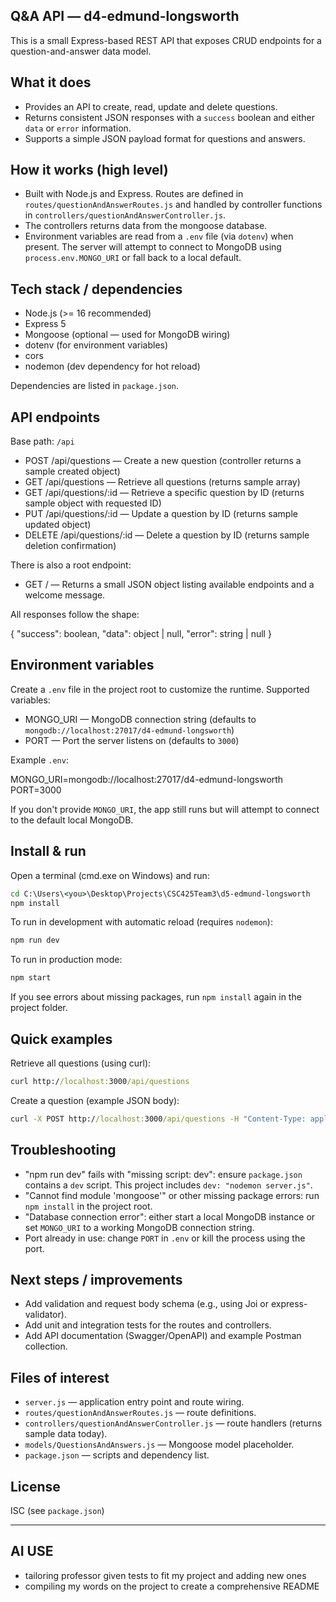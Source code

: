## Q&A API — d4-edmund-longsworth

This is a small Express-based REST API that exposes CRUD endpoints for a question-and-answer data model.

## What it does

- Provides an API to create, read, update and delete questions.
- Returns consistent JSON responses with a `success` boolean and either `data` or `error` information.
- Supports a simple JSON payload format for questions and answers.

## How it works (high level)

- Built with Node.js and Express. Routes are defined in `routes/questionAndAnswerRoutes.js` and handled by controller functions in `controllers/questionAndAnswerController.js`.
- The controllers returns data from the mongoose database.
- Environment variables are read from a `.env` file (via `dotenv`) when present. The server will attempt to connect to MongoDB using `process.env.MONGO_URI` or fall back to a local default.

## Tech stack / dependencies

- Node.js (>= 16 recommended)
- Express 5
- Mongoose (optional — used for MongoDB wiring)
- dotenv (for environment variables)
- cors
- nodemon (dev dependency for hot reload)

Dependencies are listed in `package.json`.

## API endpoints

Base path: `/api`

- POST /api/questions — Create a new question (controller returns a sample created object)
- GET /api/questions — Retrieve all questions (returns sample array)
- GET /api/questions/:id — Retrieve a specific question by ID (returns sample object with requested ID)
- PUT /api/questions/:id — Update a question by ID (returns sample updated object)
- DELETE /api/questions/:id — Delete a question by ID (returns sample deletion confirmation)

There is also a root endpoint:

- GET / — Returns a small JSON object listing available endpoints and a welcome message.

All responses follow the shape:

{
	"success": boolean,
	"data": object | null,
	"error": string | null
}

## Environment variables

Create a `.env` file in the project root to customize the runtime. Supported variables:

- MONGO_URI — MongoDB connection string (defaults to `mongodb://localhost:27017/d4-edmund-longsworth`)
- PORT — Port the server listens on (defaults to `3000`)

Example `.env`:

MONGO_URI=mongodb://localhost:27017/d4-edmund-longsworth
PORT=3000

If you don't provide `MONGO_URI`, the app still runs but will attempt to connect to the default local MongoDB.

## Install & run

Open a terminal (cmd.exe on Windows) and run:

```cmd
cd C:\Users\<you>\Desktop\Projects\CSC425Team3\d5-edmund-longsworth
npm install
```

To run in development with automatic reload (requires `nodemon`):

```cmd
npm run dev
```

To run in production mode:

```cmd
npm start
```

If you see errors about missing packages, run `npm install` again in the project folder.

## Quick examples

Retrieve all questions (using curl):

```cmd
curl http://localhost:3000/api/questions
```

Create a question (example JSON body):

```cmd
curl -X POST http://localhost:3000/api/questions -H "Content-Type: application/json" -d "{\"author\":\"Alice\",\"text\":\"What is the API?\"}"
```

## Troubleshooting

- "npm run dev" fails with "missing script: dev": ensure `package.json` contains a `dev` script. This project includes `dev: "nodemon server.js"`.
- "Cannot find module 'mongoose'" or other missing package errors: run `npm install` in the project root.
- "Database connection error": either start a local MongoDB instance or set `MONGO_URI` to a working MongoDB connection string.
- Port already in use: change `PORT` in `.env` or kill the process using the port.

## Next steps / improvements

- Add validation and request body schema (e.g., using Joi or express-validator).
- Add unit and integration tests for the routes and controllers.
- Add API documentation (Swagger/OpenAPI) and example Postman collection.

## Files of interest

- `server.js` — application entry point and route wiring.
- `routes/questionAndAnswerRoutes.js` — route definitions.
- `controllers/questionAndAnswerController.js` — route handlers (returns sample data today).
- `models/QuestionsAndAnswers.js` — Mongoose model placeholder.
- `package.json` — scripts and dependency list.

## License

ISC (see `package.json`)

---

## AI USE

- tailoring professor given tests to fit my project and adding new ones
- compiling my words on the project to create a comprehensive README

